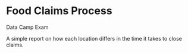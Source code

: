 # Food Claims Process
Data Camp Exam

A simple report on how each location differs in the time it takes to close claims.
